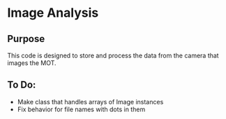 Image Analysis
==============

Purpose
-------
This code is designed to store and process the data from the camera that
images the MOT.

To Do:
------
  * Make class that handles arrays of Image instances
  * Fix behavior for file names with dots in them
